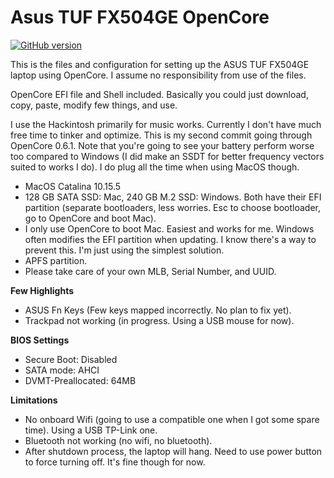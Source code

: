 # Asus TUF FX504GE OpenCore
[![GitHub version](https://img.shields.io/badge/OpenCore-0.6.1-brightgreen)](https://github.com/acidanthera/OpenCorePkg)

This is the files and configuration for setting up the ASUS TUF FX504GE laptop using OpenCore. I assume no responsibility from use of the files.

OpenCore EFI file and Shell included. Basically you could just download, copy, paste, modify few things, and use.

I use the Hackintosh primarily for music works. Currently I don't have much free time to tinker and optimize. This is my second commit going through OpenCore 0.6.1. Note that you're going to see your battery perform worse too compared to Windows (I did make an SSDT for better frequency vectors suited to works I do). I do plug all the time when using MacOS though.

- MacOS Catalina 10.15.5
- 128 GB SATA SSD: Mac, 240 GB M.2 SSD: Windows. Both have their EFI partition (separate bootloaders, less worries. Esc to choose bootloader, go to OpenCore and boot Mac).
- I only use OpenCore to boot Mac. Easiest and works for me. Windows often modifies the EFI partition when updating. I know there's a way to prevent this. I'm just using the simplest solution.
- APFS partition.
- Please take care of your own MLB, Serial Number, and UUID.

**Few Highlights**
- ASUS Fn Keys (Few keys mapped incorrectly. No plan to fix yet).
- Trackpad not working (in progress. Using a USB mouse for now).

**BIOS Settings**
- Secure Boot: Disabled
- SATA mode: AHCI
- DVMT-Preallocated: 64MB

**Limitations**
- No onboard Wifi (going to use a compatible one when I got some spare time). Using a USB TP-Link one.
- Bluetooth not working (no wifi, no bluetooth).
- After shutdown process, the laptop will hang. Need to use power button to force turning off. It's fine though for now.
